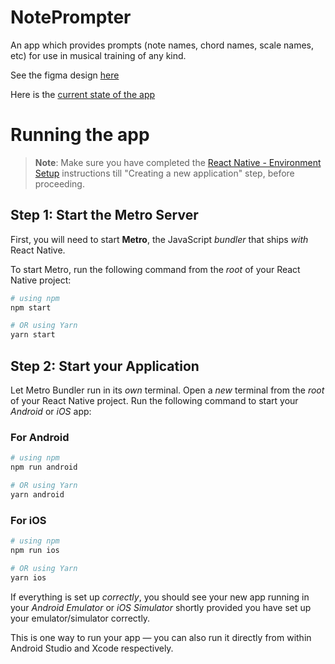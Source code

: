 # NotePrompter

An app which provides prompts (note names, chord names, scale names, etc) for use in musical training of any kind. 

See the figma design [here](https://www.figma.com/file/2IR1FbthGus1OufkmFWkGW/Untitled?type=design&node-id=0%3A1&mode=dev&t=Y9OVKelz22WWL2ex-1)

Here is the [current state of the app](https://drive.google.com/file/d/1031PL7YCXztqVU14itEZ6IGajiXC1qu-/view?usp=drive_link)

# Running the app

>**Note**: Make sure you have completed the [React Native - Environment Setup](https://reactnative.dev/docs/environment-setup) instructions till "Creating a new application" step, before proceeding.

## Step 1: Start the Metro Server

First, you will need to start **Metro**, the JavaScript _bundler_ that ships _with_ React Native.

To start Metro, run the following command from the _root_ of your React Native project:

```bash
# using npm
npm start

# OR using Yarn
yarn start
```

## Step 2: Start your Application

Let Metro Bundler run in its _own_ terminal. Open a _new_ terminal from the _root_ of your React Native project. Run the following command to start your _Android_ or _iOS_ app:

### For Android

```bash
# using npm
npm run android

# OR using Yarn
yarn android
```

### For iOS

```bash
# using npm
npm run ios

# OR using Yarn
yarn ios
```

If everything is set up _correctly_, you should see your new app running in your _Android Emulator_ or _iOS Simulator_ shortly provided you have set up your emulator/simulator correctly.

This is one way to run your app — you can also run it directly from within Android Studio and Xcode respectively.